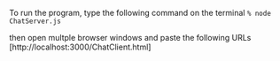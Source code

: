 To run the program, type the following command on the terminal
 `% node ChatServer.js` 

 then open multple browser windows and paste the following URLs
 [http://localhost:3000/ChatClient.html]